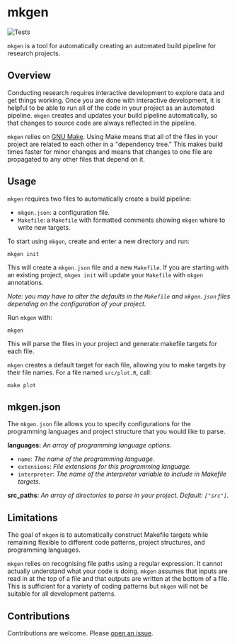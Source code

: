 # mkgen

![Tests](https://github.com/hamishgibbs/mkgen/actions/workflows/tests.yml/badge.svg)

`mkgen` is a tool for automatically creating an automated build pipeline for research projects.

## Overview

Conducting research requires interactive development to explore data and get things working. Once you are done with interactive development, it is helpful to be able to run all of the code in your project as an automated pipeline. `mkgen` creates and updates your build pipeline automatically, so that changes to source code are always reflected in the pipeline.

`mkgen` relies on [GNU Make](https://www.gnu.org/software/make/). Using Make means that all of the files in your project are related to each other in a "dependency tree." This makes build times faster for minor changes and means that changes to one file are propagated to any other files that depend on it.

## Usage

`mkgen` requires two files to automatically create a build pipeline:
  * `mkgen.json`: a configuration file.
  * `Makefile`: a `Makefile` with formatted comments showing `mkgen` where to write new targets.

To start using `mkgen`, create and enter a new directory and run:

```
mkgen init
```

This will create a `mkgen.json` file and a new `Makefile`. If you are starting with an existing project, `mkgen init` will update your `Makefile` with `mkgen` annotations.

*Note: you may have to alter the defaults in the `Makefile` and `mkgen.json` files depending on the configuration of your project.*

Run `mkgen` with:

```
mkgen
```

This will parse the files in your project and generate makefile targets for each file.

`mkgen` creates a default target for each file, allowing you to make targets by their file names. For a file named `src/plot.R`, call:

```
make plot
```

## mkgen.json

The `mkgen.json` file allows you to specify configurations for the programming languages and project structure that you would like to parse.

**languages:** *An array of programming language options.*
  * `name`: *The name of the programming language.*
  * `extensions`: *File extensions for this programming language.*
  * `interpreter`: *The name of the interpreter variable to include in Makefile targets.*

**src_paths**: *An array of directories to parse in your project. Default: `["src"]`.*

## Limitations

The goal of `mkgen` is to automatically construct Makefile targets while remaining flexible to different code patterns, project structures, and programming languages.

`mkgen` relies on recognising file paths using a regular expression. It cannot actually understand what your code is doing.
`mkgen` assumes that inputs are read in at the top of a file and that outputs are written at the bottom of a file. This is sufficient for a variety of coding patterns but `mkgen` will not be suitable for all development patterns.

## Contributions

Contributions are welcome. Please [open an issue](https://github.com/hamishgibbs/mkgen/issues/new).
